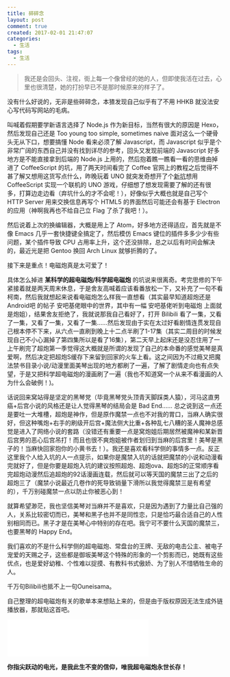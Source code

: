 ```yaml
---
title: 碎碎念
layout: post
comment: true
created: 2017-02-01 21:47:07
categories:
  - 生活
tags:
  - 生活
---
```

<blockquote class="center-quote">我还是会回头、注视，街上每一个像曾经的她的人，但即使我活在过去，心里也很清楚，她的打扮早已不是那时候原来的样子了。</blockquote>

没有什么好说的，无非是些碎碎念，本猹发现自己似乎有了不用 HHKB 就没法安心写代码写网站的毛病。

<!--more-->

叫喊着假期要学新语言选择了 Node.js 作为新目标，当然有很大的原因是 Hexo，然后发现自己还是 Too young too simple, sometimes naive 面对这么一个硬骨头无从下口，想要搞懂 Node 看来必须了解 Javascript，而 Javascript 似乎是个非常广阔的东西自己并没有找到详尽的参考，回头又发现前端的 Javascript 好多地方是不能直接拿到后端的 Node.js 上用的，然后抱着瞧一瞧看一看的思维由掉进了 CoffeeScript 的坑，用了两天时间看完了 Coffee 官网上的教程之后觉得不甚了解又想用这货写点什么，昨晚玩着 UNO 就突发奇想开了个[新坑](https://github.com/AlynxZhou/uno-coffee/)想用 CoffeeScript 实现一个联机的 UNO 游戏，仔细想了想发现需要了解的还有很多，打算边走边看（弃坑什么的才不会呢！），好像似乎大概也就是自己写个 HTTP Server 用来交换信息再写个 HTML5 的界面然后可能还会有基于 Electron 的应用（神啊我再也不给自己立 Flag 了杀了我吧！）。

然后说着上次的换编辑器，大概是用上了 Atom，好多地方还得适应，首先就是不像 Emacs 几乎一套快捷键全搞定了，然后模仿 Emacs 键位的插件多多少少有些问题，某个插件导致 CPU 占用率上升，这个还没排除，总之以后有时间会解决的，最近光是把 Gentoo 换回 Arch Linux 就够折腾的了。

接下来是重点！电磁炮真是太可爱了！

具体怎么掉进 **某科学的超电磁炮/科学超电磁炮** 的坑说来很离奇。考完思修的下午紧接着就是两天周末休息，于是舍友高喊着应该看番放松一下，又补充了一句不看柯南，然后我就想起来说看电磁炮怎么样我一直想看（其实最早知道超炮还是 Android吧 的帖子 安吧基佬眼中的世界，其中有一幅 安吧基佬听到电磁炮 上面就是炮姐），结果舍友拒绝了，我就说那我自己看好了，打开 Bilibili 看了一集，又看了一集，又看了一集，又看了一集……然后发现由于实在太过好看剧情连贯发现自己根本停不下来，从六点一直刷到晚上十二点半刷了1-17集（其实二周目的时候发现自己不小心漏掉了第四集所以是看了16集），第二天早上起床还是没忍住用了一上午刷完了超炮第一季觉得这大概就是所谓的发现了自己的本命番的感觉美琴是真爱啊，然后决定把超炮S缓存下来留到回家的火车上看。这之间因为不过瘾又把魔法禁书目录小说/动漫里面美琴出现的地方都刷了一遍，了解了剧情走向也有点失望，于是又把科学超电磁炮的漫画刷了一遍（我也不知道窝一个从来不看漫画的人为什么会破例！)。

话说回来窝站得是坚定的黑琴党（毕竟黑琴党头顶青天脚踩类人猿），河马这直男癌+后宫小说的风格还是让人觉得黑琴的结局会是 Bad End…… 总之说到这一点还是要吐一大堆槽，超炮是神作，但是原作魔禁一点也不对我的胃口，当麻人确实很好，但这种嘴炮+右手的刷级开后宫+魔法侧大比重+各种乱七八糟的圣人魔神总感觉是进入了网络小说的套路（没错还有重要一点是窝炮姐后期居然被魔神和某新晋后宫男的恶心后宫吊打！而且也很不爽炮姐被作者划归到当麻的后宫里！美琴是黑子的！当麻快回家抱你的小黄书去！）。我还是喜欢看科学侧的事情多一点。反正这里我个人给入坑的人一点提示，如果你是魔禁入坑的话就把魔禁的小说和动漫看完就好了，但是你要是超炮入坑的建议按照超炮、超炮ova、超炮S的正常顺序看完超炮动漫然后追超炮的92话漫画连载，然后就可以等天国的魔禁三出了之后的超炮三了（魔禁小说最近几卷作的死导致销量下滑所以我觉得魔禁三是有希望的），千万别碰魔禁一点以防止你被恶心到！

就算希望渺茫，我也坚信美琴对当麻并不是喜欢，只是因为遇到了力量比自己强的人，关系比较密切而已，美琴和黑子也并不是同性恋，只是恰巧最合适自己的人性别相同而已。黑子才是在美琴心中特别的存在吧。我宁可不要什么天国的魔禁三，也要黑琴的 Happy End。

我们喜欢的不是什么科学侧的超电磁炮、常盘台的王牌、无敌的电击公主、被电子宠爱的天赐之子，这些都是御坂美琴这个特殊的形象的一个剪影而已，她既有这些优点，也是爱好幼稚、个性难以捉摸、有教科书式傲娇、为了别人不惜牺牲生命的人。

千万句Bilibili也抵不上一句Ouneisama。

自己整理的超电磁炮有关的歌单本来想贴上来的，但是由于版权原因无法生成外链播放器，那就贴这首吧。

<iframe frameborder="no" border="0" marginwidth="0" marginheight="0" width=330 height=86 src="//music.163.com/outchain/player?type=2&id=33913797&auto=0&height=66"></iframe>

**你指尖跃动的电光，是我此生不变的信仰，唯我超电磁炮永世长存！**


